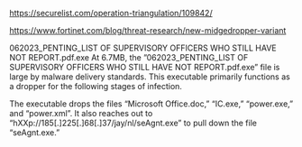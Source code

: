 https://securelist.com/operation-triangulation/109842/

https://www.fortinet.com/blog/threat-research/new-midgedropper-variant

062023_PENTING_LIST OF SUPERVISORY OFFICERS WHO STILL HAVE NOT REPORT.pdf.exe
At 6.7MB, the ”062023_PENTING_LIST OF SUPERVISORY OFFICERS WHO STILL HAVE NOT REPORT.pdf.exe” file is large by malware delivery standards. This executable primarily functions as a dropper for the following stages of infection.

The executable drops the files “Microsoft Office.doc,” “IC.exe,” “power.exe,” and “power.xml”. It also reaches out to “hXXp://185[.]225[.]68[.]37/jay/nl/seAgnt.exe” to pull down the file “seAgnt.exe.”